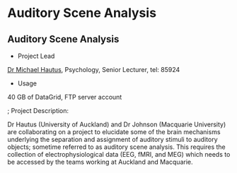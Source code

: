 # Auditory Scene Analysis

## Auditory Scene Analysis

- Project Lead

[Dr Michael Hautus](mailto:m.hautus@auckland.ac.nz), Psychology, Senior Lecturer, tel: 85924
- Usage

40 GB of DataGrid, FTP server account

; Project Description:

Dr Hautus (University of Auckland) and Dr Johnson (Macquarie University) are collaborating on a project to elucidate some of the brain mechanisms underlying the separation and assignment of auditory stimuli to auditory objects; sometime referred to as auditory scene analysis. This requires the collection of electrophysiological data (EEG, fMRI, and MEG) which needs to be accessed by the teams working at Auckland and Macquarie.  
